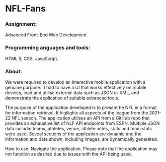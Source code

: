 # NFL-Fans

### Assignment: 
Advanced Front-End Web Development

### Programming anguages and tools: 
HTML 5, CSS, JavaScript.

### About:
We were required to develop an interactive mobile application with a genuine purpose. It had to have a UI that works effectively on mobile devices, load and utilise external data such as JSON or XML, and demonstrate the application of suitable advanced tools.

The purpose of the application developed is to present he NFL in a format for information retrieval. It higilights all aspects of the league from the 2021-22 NFL season. The application utilises an API from a GitHub repo that provides an exhaustive list of NLF API endpoints from ESPN. Multiple JSON data includin teams, athletes, venue, athlete notes, stats and team stats were used. Seveal sections of the application are dynamic and the information and data shown, including images, are dynamically generated.

How to use: Navigate the application.
Please note that the application may not function as desired due to issues with the API being used.
